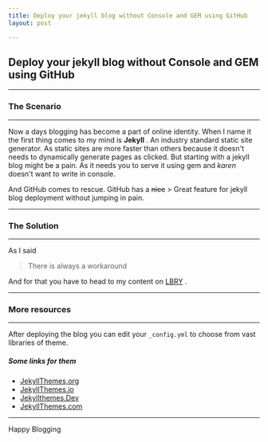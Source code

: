 ```yaml
---
title: Deploy your jekyll blog without Console and GEM using GitHub
layout: post

---
```

## Deploy your jekyll blog without Console and GEM using GitHub

***

### The Scenario

***

Now a days blogging has become a part of online identity. When I name it the first thing comes to my mind is **Jekyll** . An industry standard static site generator. As static sites are more faster than others because it doesn't needs to dynamically generate pages as clicked. But starting with a jekyll blog might be a pain. As it needs you to serve it using gem and _karen_ doesn't want to write in console.  <br>

And GitHub comes to rescue. GitHub has a ~~nice~~ > Great feature for jekyll blog deployment without jumping in pain. <br>

***

### The Solution

***

As I said <br>

> There is always a workaround <br>

And for that you have to head to my content on [LBRY](https://lbry.tv/@Enilog:f/Deploy-your-first-jekyll-blog-without-GEM-and-console:0) . <br>

***

### More resources

***

After deploying the blog you can edit your `_config.yml` to choose from vast libraries of theme. <br>

##### Some links for them

* [JekyllThemes,org](http://jekyllthemes.org/)
* [JekyllThemes.io](https://jekyllthemes.io/)
* [Jekyllthemes.Dev](https://jamstackthemes.dev/ssg/jekyll/)
* [JekyllThemes.com](https://jekyll-themes.com/)

***

Happy Blogging